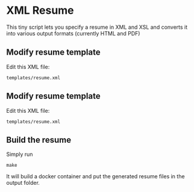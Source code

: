XML Resume
==========

This tiny script lets you specify a resume in XML and XSL and converts it into various output formats (currently HTML and PDF)

Modify resume template
---------------------

Edit this XML file:

    templates/resume.xml


Modify resume template
---------------------

Edit this XML file:

    templates/resume.xml


Build the resume
----------------

Simply run

	make

It will build a docker container and put the generated resume files in the output folder.